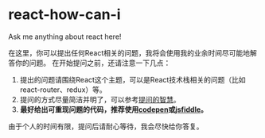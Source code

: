 # react-how-can-i
Ask me anything about react here!

在这里，你可以提出任何React相关的问题，我将会使用我的业余时间尽可能地解答你的问题。
在开始提问之前，还请注意一下几点：

1. 提出的问题请围绕React这个主题，可以是React技术栈相关的问题（比如react-router、redux）等。
2. 提问的方式尽量简洁并明了，可以参考[提问的智慧](https://github.com/ryanhanwu/How-To-Ask-Questions-The-Smart-Way)。
3. **最好给出可重现问题的代码，推荐使用[codepen](http://codepen.io/)或[jsfiddle](https://jsfiddle.net/)。**

由于个人的时间有限，提问后请耐心等待，我会尽快给你答复。

